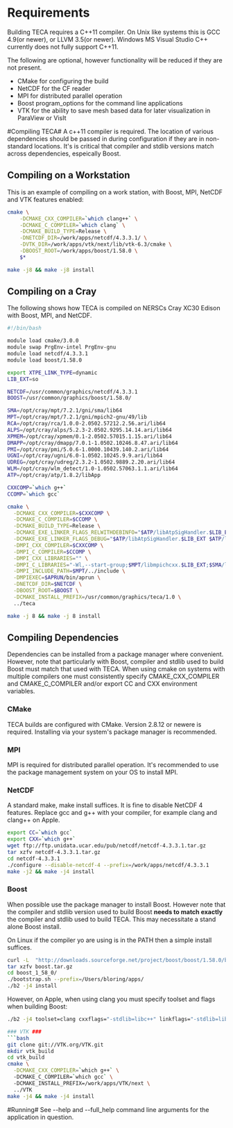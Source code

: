Requirements
============
Building TECA requires a C++11 compiler. On Unix like systems this is GCC
4.9(or newer), or LLVM 3.5(or newer). Windows MS Visual Studio C++ currently
does not fully support C++11.

The following are optional, however functionality will be reduced if they are
not present.

* CMake for configuring the build
* NetCDF for the CF reader
* MPI for distributed parallel operation
* Boost program_options for the command line applications
* VTK for the ability to save mesh based data for later visualization in ParaView or VisIt

#Compiling TECA#
A c++11 compiler is required. The location of various dependencies should be passed
in during configuration if they are in non-standard locations. It's is critical
that compiler and stdlib versions match across dependencies, espeically Boost.

## Compiling on a Workstation ##
This is an example of compiling on a work station, with Boost, MPI, NetCDF and
VTK features enabled:
```bash
cmake \
    -DCMAKE_CXX_COMPILER=`which clang++` \
    -DCMAKE_C_COMPILER=`which clang` \
    -DCMAKE_BUILD_TYPE=Release \
    -DNETCDF_DIR=/work/apps/netcdf/4.3.3.1/ \
    -DVTK_DIR=/work/apps/vtk/next/lib/vtk-6.3/cmake \
    -DBOOST_ROOT=/work/apps/boost/1.58.0 \
    $*

make -j8 && make -j8 install

```

## Compiling on a Cray ##
The following shows how TECA is compiled on NERSCs Cray XC30 Edison with Boost,
MPI, and NetCDF.
```bash
#!/bin/bash

module load cmake/3.0.0
module swap PrgEnv-intel PrgEnv-gnu
module load netcdf/4.3.3.1
module load boost/1.58.0

export XTPE_LINK_TYPE=dynamic
LIB_EXT=so

NETCDF=/usr/common/graphics/netcdf/4.3.3.1
BOOST=/usr/common/graphics/boost/1.58.0/

SMA=/opt/cray/mpt/7.2.1/gni/sma/lib64
MPT=/opt/cray/mpt/7.2.1/gni/mpich2-gnu/49/lib
RCA=/opt/cray/rca/1.0.0-2.0502.57212.2.56.ari/lib64
ALPS=/opt/cray/alps/5.2.3-2.0502.9295.14.14.ari/lib64
XPMEM=/opt/cray/xpmem/0.1-2.0502.57015.1.15.ari/lib64
DMAPP=/opt/cray/dmapp/7.0.1-1.0502.10246.8.47.ari/lib64
PMI=/opt/cray/pmi/5.0.6-1.0000.10439.140.2.ari/lib64
UGNI=/opt/cray/ugni/6.0-1.0502.10245.9.9.ari/lib64
UDREG=/opt/cray/udreg/2.3.2-1.0502.9889.2.20.ari/lib64
WLM=/opt/cray/wlm_detect/1.0-1.0502.57063.1.1.ari/lib64
ATP=/opt/cray/atp/1.8.2/libApp

CXXCOMP=`which g++`
CCOMP=`which gcc`

cmake \
  -DCMAKE_CXX_COMPILER=$CXXCOMP \
  -DCMAKE_C_COMPILER=$CCOMP \
  -DCMAKE_BUILD_TYPE=Release \
  -DCMAKE_EXE_LINKER_FLAGS_RELWITHDEBINFO="$ATP/libAtpSigHandler.$LIB_EXT $ATP/libAtpSigHCommData.a -Wl,--undefined=_ATP_Data_Globals -Wl,--undefined=__atpHandlerInstall" \
  -DCMAKE_EXE_LINKER_FLAGS_DEBUG="$ATP/libAtpSigHandler.$LIB_EXT $ATP/libAtpSigHCommData.a -Wl,--undefined=_ATP_Data_Globals -Wl,--undefined=__atpHandlerInstall" \
  -DMPI_CXX_COMPILER=$CXXCOMP \
  -DMPI_C_COMPILER=$CCOMP \
  -DMPI_CXX_LIBRARIES="" \
  -DMPI_C_LIBRARIES="-Wl,--start-group;$MPT/libmpichcxx.$LIB_EXT;$SMA/libsma.$LIB_EXT;$PMI/libpmi.$LIB_EXT;$DMAPP/libdmapp.$LIB_EXT;$MPT/libmpichcxx_gnu_49.$LIB_EXT;$UGNI/libugni.$LIB_EXT;$ALPS/libalpslli.$LIB_EXT;$WLM/libwlm_detect.$LIB_EXT;$ALPS/libalpsutil.$LIB_EXT;$RCA/librca.$LIB_EXT;$XPMEM/libxpmem.$LIB_EXT;-Wl,--end-group;" \
  -DMPI_INCLUDE_PATH=$MPT/../include \
  -DMPIEXEC=$APRUN/bin/aprun \
  -DNETCDF_DIR=$NETCDF \
  -DBOOST_ROOT=$BOOST \
  -DCMAKE_INSTALL_PREFIX=/usr/common/graphics/teca/1.0 \
  ../teca

make -j 8 && make -j 8 install
```

## Compiling Dependencies ##
Dependencies can be installed from a package manager where convenient. However,
note that particularly with Boost, compiler and stdlib used to build Boost must
match that used with TECA. When using cmake on systems with multiple compilers
one must consistently specify CMAKE\_CXX\_COMPILER and CMAKE\_C\_COMPILER and/or
export CC and CXX environment variables.

### CMake ###
TECA builds are configured with CMake. Version 2.8.12 or newere is required.
Installing via your system's package manager is recommended.

### MPI ###
MPI is required for distributed parallel operation. It's recommended to use
the package management system on your OS to install MPI.

### NetCDF ###
A standard make, make install suffices. It is fine to disable NetCDF 4 features. Replace
gcc and g++ with your compiler, for example clang and clang++ on Apple.
```bash
export CC=`which gcc`
export CXX=`which g++`
wget ftp://ftp.unidata.ucar.edu/pub/netcdf/netcdf-4.3.3.1.tar.gz
tar xzfv netcdf-4.3.3.1.tar.gz
cd netcdf-4.3.3.1
./configure --disable-netcdf-4 --prefix=/work/apps/netcdf/4.3.3.1
make -j2 && make -j4 install
```

### Boost ###
When possible use the package manager to install Boost. However note that the
compiler and stdlib version used to build Boost **needs to match exactly** the
compiler and stdlib used to build TECA. This may necessitate a stand alone
Boost install.

On Linux if the compiler yo are using is in the PATH then a simple install
suffices.
```bash
curl -L  "http://downloads.sourceforge.net/project/boost/boost/1.58.0/boost_1_58_0.tar.gz?r=http%3A%2F%2Fsourceforge.net%2Fprojects%2Fboost%2Ffiles%2Fboost%2F1.58.0%2F&ts=1434648565&use_mirror=tcpdiag" -o boost.tar.gz
tar xzfv boost.tar.gz
cd boost_1_58_0/
./bootstrap.sh --prefix=/Users/bloring/apps/
./b2 -j4 install
```

However, on Apple, when using clang you must specify toolset and flags when
building Boost:
```bash
./b2 -j4 toolset=clang cxxflags="-stdlib=libc++" linkflags="-stdlib=libc++" install

### VTK ###
```bash
git clone git://VTK.org/VTK.git
mkdir vtk_build
cd vtk_build
cmake \
  -DCMAKE_CXX_COMPILER=`which g++` \
  -DCMAKE_C_COMPILER=`which gcc` \
  -DCMAKE_INSTALL_PREFIX=/work/apps/VTK/next \
  ../VTK
make -j4 && make -j4 install
```

#Running#
See --help and --full_help command line arguments for the application in question.